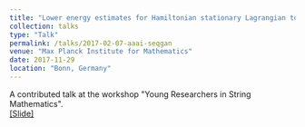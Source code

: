 ```yaml
---
title: "Lower energy estimates for Hamiltonian stationary Lagrangian tori in CP^2"
collection: talks
type: "Talk"
permalink: /talks/2017-02-07-aaai-seqgan
venue: "Max Planck Institute for Mathematics"
date: 2017-11-29
location: "Bonn, Germany"
---
```


A contributed talk at the workshop "Young Researchers in String Mathematics". <br>
[[Slide]](http://polishman.github.io/files/2017_02_07_aaai_seqgan.pdf)

